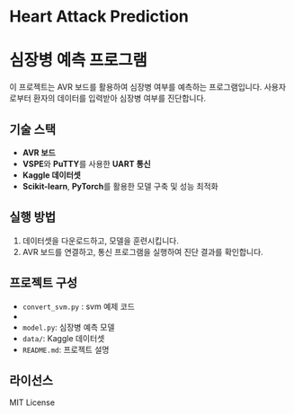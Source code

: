 # Heart Attack Prediction
# 심장병 예측 프로그램

이 프로젝트는 AVR 보드를 활용하여 심장병 여부를 예측하는 프로그램입니다. 사용자로부터 환자의 데이터를 입력받아 심장병 여부를 진단합니다.

## 기술 스택
- **AVR 보드**
- **VSPE**와 **PuTTY**를 사용한 **UART 통신**
- **Kaggle 데이터셋**
- **Scikit-learn**, **PyTorch**를 활용한 모델 구축 및 성능 최적화

## 실행 방법
1. 데이터셋을 다운로드하고, 모델을 훈련시킵니다.
2. AVR 보드를 연결하고, 통신 프로그램을 실행하여 진단 결과를 확인합니다.

## 프로젝트 구성
- `convert_svm.py` : svm 예제 코드
- 
- `model.py`: 심장병 예측 모델
- `data/`: Kaggle 데이터셋
- `README.md`: 프로젝트 설명

## 라이선스
MIT License
